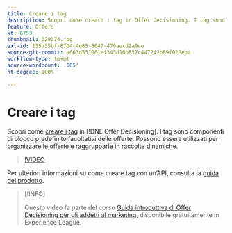 ```yaml
---
title: Creare i tag
description: Scopri come creare i tag in Offer Decisioning. I tag sono componenti di base facoltativi delle offerte.
feature: Offers
kt: 6753
thumbnail: 329374.jpg
exl-id: 155a35bf-8704-4e85-8647-479aecd2a9ce
source-git-commit: a663d531061ef343d10b837c447242b89f020eba
workflow-type: tm+mt
source-wordcount: '105'
ht-degree: 100%

---
```


# Creare i tag

Scopri come [creare i tag](https://experienceleague.adobe.com/docs/journey-optimizer/using/offer-decisioniong/create-components/creating-tags.html?lang=it) in [!DNL Offer Decisioning]. I tag sono componenti di blocco predefinito facoltativi delle offerte. Possono essere utilizzati per organizzare le offerte e raggrupparle in raccolte dinamiche.

>[!VIDEO](https://video.tv.adobe.com/v/329374?quality=12&learn=on)

Per ulteriori informazioni su come creare tag con un’API, consulta la [guida del prodotto](https://experienceleague.adobe.com/docs/journey-optimizer/using/offer-decisioniong/api-reference/offers-api/tags/create.html?lang=it).

>[!INFO]
>
> Questo video fa parte del corso [Guida introduttiva di Offer Decisioning per gli addetti al marketing](https://experienceleague.adobe.com/?recommended=ExperiencePlatform-U-1-2020.1.offerdecisioning), disponibile gratuitamente in Experience League.
